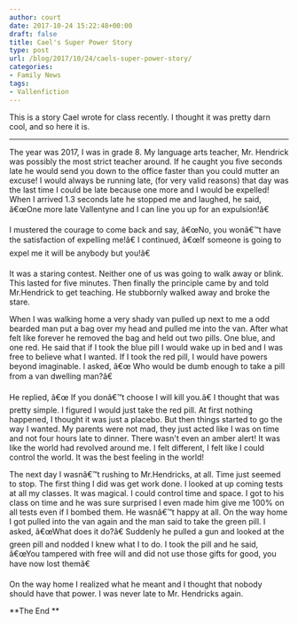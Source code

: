 ```yaml
---
author: court
date: 2017-10-24 15:22:48+00:00
draft: false
title: Cael's Super Power Story
type: post
url: /blog/2017/10/24/caels-super-power-story/
categories:
- Family News
tags:
- Vallenfiction
---
```


This is a story Cael wrote for class recently. I thought it was pretty darn cool, and so here it is.



* * *



The year was 2017, I was in grade 8. My language arts teacher, Mr. Hendrick was possibly the most strict teacher around. If he caught you five seconds late he would send you down to the office faster than you could mutter an excuse! I would always be running late, (for very valid reasons) that day was the last time I could be late because one more and I would be expelled! When I arrived 1.3 seconds late he stopped me and laughed, he said, â€œOne more late Vallentyne and I can line you up for an expulsion!â€

I mustered the courage to come back and say, â€œNo, you wonâ€™t have the satisfaction of expelling me!â€ I continued, â€œIf someone is going to expel me it will be anybody but you!â€

It was a staring contest. Neither one of us was going to walk away or blink. This lasted for five minutes. Then finally the principle came by and told Mr.Hendrick to get teaching. He stubbornly walked away and broke the stare.

When I was walking home a very shady van pulled up next to me a odd bearded man put a bag over my head and pulled me into the van. After what felt like forever he removed the bag and held out two pills. One blue, and one red. He said that if I took the blue pill I would wake up in bed and I was free to believe what I wanted. If I took the red pill, I would have powers beyond imaginable. I asked, â€œ Who would be dumb enough to take a pill from a van dwelling man?â€

He replied, â€œ If you donâ€™t choose I will kill you.â€ I thought that was pretty simple. I figured I would just take the red pill. At first nothing happened, I thought it was just a placebo. But then things started to go the way I wanted. My parents were not mad, they just acted like I was on time and not four hours late to dinner. There wasn't even an amber alert! It was like the world had revolved around me. I felt different, I felt like I could control the world. It was the best feeling in the world!

The next day I wasnâ€™t rushing to Mr.Hendricks, at all. Time just seemed to stop. The first thing I did was get work done. I looked at up coming tests at all my classes. It was magical. I could control time and space. I got to his class on time and he was sure surprised I even made him give me 100% on all tests even if I bombed them. He wasnâ€™t happy at all. On the way home I got pulled into the van again and the man said to take the green pill. I asked, â€œWhat does it do?â€ Suddenly he pulled a gun and looked at the green pill and nodded I knew what I to do. I took the pill and he said, â€œYou tampered with free will and did not use those gifts for good, you have now lost themâ€

On the way home I realized what he meant and I thought that nobody should have that power. I was never late to Mr. Hendricks again.

**The End **

